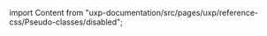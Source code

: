 
import Content from "uxp-documentation/src/pages/uxp/reference-css/Pseudo-classes/disabled";

<Content query="product=xd"/>
